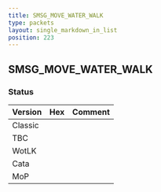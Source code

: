 ```yaml
---
title: SMSG_MOVE_WATER_WALK
type: packets
layout: single_markdown_in_list
position: 223
---
```


## SMSG_MOVE_WATER_WALK

### Status

Version | Hex | Comment
---------- | ---------- | ---------- 
Classic |  |  
TBC |  |  
WotLK |  |  
Cata |  |  
MoP |  |  